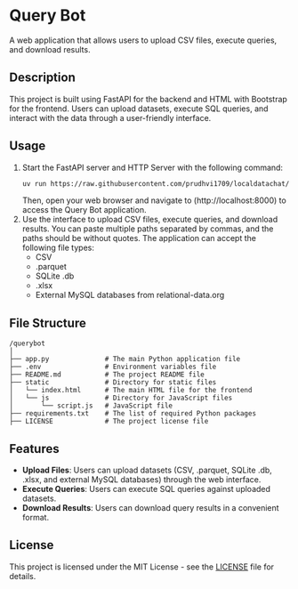 # Query Bot

A web application that allows users to upload CSV files, execute queries, and download results.

## Description

This project is built using FastAPI for the backend and HTML with Bootstrap for the frontend. Users can upload datasets, execute SQL queries, and interact with the data through a user-friendly interface.

## Usage

1. Start the FastAPI server and HTTP Server with the following command:
   ```bash
   uv run https://raw.githubusercontent.com/prudhvi1709/localdatachat/refs/heads/main/app.py
   ```
   Then, open your web browser and navigate to (http://localhost:8000) to access the Query Bot application.
1. Use the interface to upload CSV files, execute queries, and download results.
   You can paste multiple paths separated by commas, and the paths should be without quotes. The application can accept the following file types:
   - CSV
   - .parquet
   - SQLite .db
   - .xlsx
   - External MySQL databases from relational-data.org

## File Structure

```
/querybot
│
├── app.py              # The main Python application file
├── .env                # Environment variables file
├── README.md           # The project README file
├── static              # Directory for static files
│   └── index.html      # The main HTML file for the frontend
│   └── js              # Directory for JavaScript files
│       └── script.js   # JavaScript file
├── requirements.txt    # The list of required Python packages
├── LICENSE             # The project license file
```

## Features

- **Upload Files**: Users can upload datasets (CSV, .parquet, SQLite .db, .xlsx, and external MySQL databases) through the web interface.
- **Execute Queries**: Users can execute SQL queries against uploaded datasets.
- **Download Results**: Users can download query results in a convenient format.

## License

This project is licensed under the MIT License - see the [LICENSE](LICENSE) file for details.
